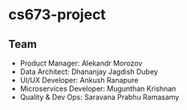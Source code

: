 # cs673-project
## Team
* Product Manager: Alekandr Morozov
* Data Architect: Dhananjay Jagdish Dubey
* UI/UX Developer: Ankush Ranapure
* Microservices Developer: Mugunthan Krishnan
* Quality & Dev Ops: Saravana Prabhu Ramasamy
